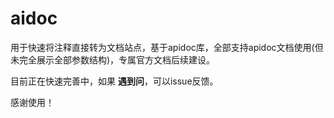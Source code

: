 # aidoc 

用于快速将注释直接转为文档站点，基于apidoc库，全部支持apidoc文档使用(但未完全展示全部参数结构)，专属官方文档后续建设。

目前正在快速完善中，如果 **遇到问**，可以issue反馈。

感谢使用！

